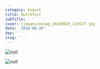 ```yaml
---
category: August
title: Hutchfest
subTitle: ' '
cover: /images/mvimg_20180826_124527.jpg
date: '2018-08-26'
day: ' '
slug: ' '
---
```

![null](/images/mvimg_20180826_124527.jpg)

![null](/images/img_20180826_175348.jpg)
